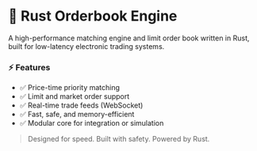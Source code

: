 # 🦀 Rust Orderbook Engine

A high-performance matching engine and limit order book written in Rust, built for low-latency electronic trading systems.

### ⚡ Features
- ✅ Price-time priority matching
- ✅ Limit and market order support
- ✅ Real-time trade feeds (WebSocket)
- ✅ Fast, safe, and memory-efficient
- ✅ Modular core for integration or simulation

> Designed for speed. Built with safety. Powered by Rust.
